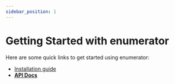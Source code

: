```yaml
---
sidebar_position: 1
---
```


# Getting Started with enumerator

Here are some quick links to get started using enumerator:

- [Installation guide](/docs/Installation)
- [**API Docs**](/api/Enumerator)